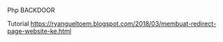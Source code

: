 Php BACKDOOR

Tutorial
https://ryangueltoem.blogspot.com/2018/03/membuat-redirect-page-website-ke.html

